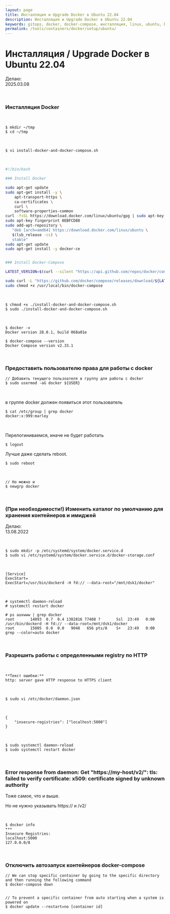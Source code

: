 ```yaml
---
layout: page
title: Инсталляция и Upgrade Docker в Ubuntu 22.04
description: Инсталляция и Upgrade Docker в Ubuntu 22.04
keywords: gitops, docker, docker-compose, инсталляция, linux, ubuntu, bash скрипт
permalink: /tools/containers/docker/setup/ubuntu/
---
```


# Инсталляция / Upgrade Docker в Ubuntu 22.04

Делаю:  
2025.03.08

<br/>

### Инсталляция Docker

<br/>

```
$ mkdir ~/tmp
$ cd ~/tmp
```

<br/>

```
$ vi install-docker-and-docker-compose.sh
```

<br/>

```bash
#!/bin/bash

### Install Docker

sudo apt-get update
sudo apt-get install -y \
    apt-transport-https \
    ca-certificates \
    curl \
    software-properties-common
curl -fsSL https://download.docker.com/linux/ubuntu/gpg | sudo apt-key add -
sudo apt-key fingerprint 0EBFCD88
sudo add-apt-repository \
   "deb [arch=amd64] https://download.docker.com/linux/ubuntu \
   $(lsb_release -cs) \
   stable"
sudo apt-get update
sudo apt-get install -y docker-ce


### Install Docker-Compose

LATEST_VERSION=$(curl --silent "https://api.github.com/repos/docker/compose/releases/latest" | grep '"tag_name"' | sed -E 's/.*"([^"]+)".*/\1/')

sudo curl -L "https://github.com/docker/compose/releases/download/${LATEST_VERSION}/docker-compose-$(uname -s)-$(uname -m)" -o /usr/local/bin/docker-compose
sudo chmod +x /usr/local/bin/docker-compose
```

<br/>

```
$ chmod +x ./install-docker-and-docker-compose.sh
$ sudo ./install-docker-and-docker-compose.sh
```

<br/>

```
$ docker -v
Docker version 28.0.1, build 068a01e

$ docker-compose --version
Docker Compose version v2.33.1
```

<br/>

### Предоставить пользователю права для работы с docker

```
// Добавить текущего пользоателя в группу для работы с docker
$ sudo usermod -aG docker ${USER}
```

<br/>

в группе docker должен появиться этот пользователь

```
$ cat /etc/group | grep docker
docker:x:999:marley
```

<br/>

Перелогиниваемся, иначе не будет работать

```
$ logout
```

Лучше даже сделать reboot.

```
$ sudo reboot
```

<br/>

```
// Но можно и
$ newgrp docker
```

<br/>

### (При необходимости!) Изменить каталог по умолчанию для хранения контейнеров и имиджей

Делаю:  
13.08.2022

<br/>

```
$ sudo mkdir -p /etc/systemd/system/docker.service.d
$ sudo vi /etc/systemd/system/docker.service.d/docker-storage.conf
```

<br/>

```
[Service]
ExecStart=
ExecStart=/usr/bin/dockerd -H fd:// --data-root="/mnt/dsk1/docker"
```

<br/>

```
# systemctl daemon-reload
# systemctl restart docker
```

```
# ps auxwww | grep docker
root       14893  0.7  0.4 1382816 77408 ?       Ssl  23:49   0:00 /usr/bin/dockerd -H fd:// --data-root=/mnt/dsk1/docker
root       15005  0.0  0.0   9048   656 pts/8    S+   23:49   0:00 grep --color=auto docker

```

<br/>

### Разрешить работы с определенными registry по HTTP

<br/>

```
**Текст ошибки:**
http: server gave HTTP response to HTTPS client
```

<br/>

```
$ sudo vi /etc/docker/daemon.json
```

<br/>

```
{
    "insecure-registries": ["localhost:5000"]
}
```

<br/>

```
$ sudo systemctl daemon-reload
$ sudo systemctl restart docker
```

<br/>

### Error response from daemon: Get "https://my-host/v2/": tls: failed to verify certificate: x509: certificate signed by unknown authority

Тоже самое, что и выше.

Но не нужно указывать https:// и /v2/

<br/>

```
$ docker info
***
Insecure Registries:
localhost:5000
127.0.0.0/8
```

<br/>

### Отключить автозапуск контейнеров docker-compose

```
// We can stop specific container by going to the specific directory and then running the following command
$ docker-compose down


// To prevent a specific container from auto starting when a system is powered on
$ docker update --restart=no [container id]
```
